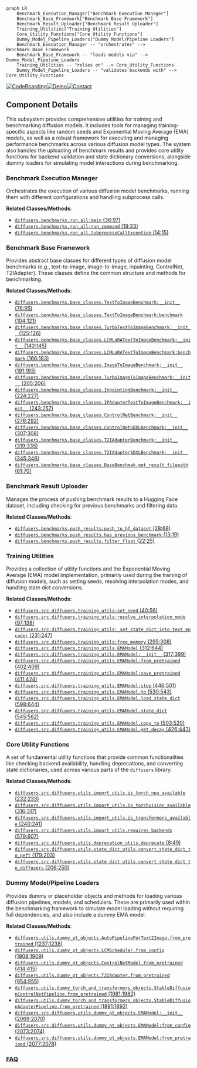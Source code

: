 ```mermaid
graph LR
    Benchmark_Execution_Manager["Benchmark Execution Manager"]
    Benchmark_Base_Framework["Benchmark Base Framework"]
    Benchmark_Result_Uploader["Benchmark Result Uploader"]
    Training_Utilities["Training Utilities"]
    Core_Utility_Functions["Core Utility Functions"]
    Dummy_Model_Pipeline_Loaders["Dummy Model/Pipeline Loaders"]
    Benchmark_Execution_Manager -- "orchestrates" --> Benchmark_Base_Framework
    Benchmark_Base_Framework -- "loads models via" --> Dummy_Model_Pipeline_Loaders
    Training_Utilities -- "relies on" --> Core_Utility_Functions
    Dummy_Model_Pipeline_Loaders -- "validates backends with" --> Core_Utility_Functions
```
[![CodeBoarding](https://img.shields.io/badge/Generated%20by-CodeBoarding-9cf?style=flat-square)](https://github.com/CodeBoarding/GeneratedOnBoardings)[![Demo](https://img.shields.io/badge/Try%20our-Demo-blue?style=flat-square)](https://www.codeboarding.org/demo)[![Contact](https://img.shields.io/badge/Contact%20us%20-%20contact@codeboarding.org-lightgrey?style=flat-square)](mailto:contact@codeboarding.org)

## Component Details

This subsystem provides comprehensive utilities for training and benchmarking diffusion models. It includes tools for managing training-specific aspects like random seeds and Exponential Moving Average (EMA) models, as well as a robust framework for executing and managing performance benchmarks across various diffusion model types. The system also handles the uploading of benchmark results and provides core utility functions for backend validation and state dictionary conversions, alongside dummy loaders for simulating model interactions during benchmarking.

### Benchmark Execution Manager
Orchestrates the execution of various diffusion model benchmarks, running them with different configurations and handling subprocess calls.


**Related Classes/Methods**:

- <a href="https://github.com/huggingface/diffusers/blob/master/benchmarks/run_all.py#L36-L97" target="_blank" rel="noopener noreferrer">`diffusers.benchmarks.run_all:main` (36:97)</a>
- <a href="https://github.com/huggingface/diffusers/blob/master/benchmarks/run_all.py#L19-L33" target="_blank" rel="noopener noreferrer">`diffusers.benchmarks.run_all:run_command` (19:33)</a>
- <a href="https://github.com/huggingface/diffusers/blob/master/benchmarks/run_all.py#L14-L15" target="_blank" rel="noopener noreferrer">`diffusers.benchmarks.run_all.SubprocessCallException` (14:15)</a>


### Benchmark Base Framework
Provides abstract base classes for different types of diffusion model benchmarks (e.g., text-to-image, image-to-image, inpainting, ControlNet, T2IAdapter). These classes define the common structure and methods for benchmarking.


**Related Classes/Methods**:

- <a href="https://github.com/huggingface/diffusers/blob/master/benchmarks/base_classes.py#L76-L95" target="_blank" rel="noopener noreferrer">`diffusers.benchmarks.base_classes.TextToImageBenchmark:__init__` (76:95)</a>
- <a href="https://github.com/huggingface/diffusers/blob/master/benchmarks/base_classes.py#L104-L121" target="_blank" rel="noopener noreferrer">`diffusers.benchmarks.base_classes.TextToImageBenchmark:benchmark` (104:121)</a>
- <a href="https://github.com/huggingface/diffusers/blob/master/benchmarks/base_classes.py#L125-L126" target="_blank" rel="noopener noreferrer">`diffusers.benchmarks.base_classes.TurboTextToImageBenchmark:__init__` (125:126)</a>
- <a href="https://github.com/huggingface/diffusers/blob/master/benchmarks/base_classes.py#L140-L145" target="_blank" rel="noopener noreferrer">`diffusers.benchmarks.base_classes.LCMLoRATextToImageBenchmark:__init__` (140:145)</a>
- <a href="https://github.com/huggingface/diffusers/blob/master/benchmarks/base_classes.py#L166-L183" target="_blank" rel="noopener noreferrer">`diffusers.benchmarks.base_classes.LCMLoRATextToImageBenchmark:benchmark` (166:183)</a>
- <a href="https://github.com/huggingface/diffusers/blob/master/benchmarks/base_classes.py#L191-L193" target="_blank" rel="noopener noreferrer">`diffusers.benchmarks.base_classes.ImageToImageBenchmark:__init__` (191:193)</a>
- <a href="https://github.com/huggingface/diffusers/blob/master/benchmarks/base_classes.py#L205-L206" target="_blank" rel="noopener noreferrer">`diffusers.benchmarks.base_classes.TurboImageToImageBenchmark:__init__` (205:206)</a>
- <a href="https://github.com/huggingface/diffusers/blob/master/benchmarks/base_classes.py#L224-L227" target="_blank" rel="noopener noreferrer">`diffusers.benchmarks.base_classes.InpaintingBenchmark:__init__` (224:227)</a>
- <a href="https://github.com/huggingface/diffusers/blob/master/benchmarks/base_classes.py#L243-L257" target="_blank" rel="noopener noreferrer">`diffusers.benchmarks.base_classes.IPAdapterTextToImageBenchmark:__init__` (243:257)</a>
- <a href="https://github.com/huggingface/diffusers/blob/master/benchmarks/base_classes.py#L276-L292" target="_blank" rel="noopener noreferrer">`diffusers.benchmarks.base_classes.ControlNetBenchmark:__init__` (276:292)</a>
- <a href="https://github.com/huggingface/diffusers/blob/master/benchmarks/base_classes.py#L307-L308" target="_blank" rel="noopener noreferrer">`diffusers.benchmarks.base_classes.ControlNetSDXLBenchmark:__init__` (307:308)</a>
- <a href="https://github.com/huggingface/diffusers/blob/master/benchmarks/base_classes.py#L319-L335" target="_blank" rel="noopener noreferrer">`diffusers.benchmarks.base_classes.T2IAdapterBenchmark:__init__` (319:335)</a>
- <a href="https://github.com/huggingface/diffusers/blob/master/benchmarks/base_classes.py#L345-L346" target="_blank" rel="noopener noreferrer">`diffusers.benchmarks.base_classes.T2IAdapterSDXLBenchmark:__init__` (345:346)</a>
- <a href="https://github.com/huggingface/diffusers/blob/master/benchmarks/base_classes.py#L61-L70" target="_blank" rel="noopener noreferrer">`diffusers.benchmarks.base_classes.BaseBenchmak.get_result_filepath` (61:70)</a>


### Benchmark Result Uploader
Manages the process of pushing benchmark results to a Hugging Face dataset, including checking for previous benchmarks and filtering data.


**Related Classes/Methods**:

- <a href="https://github.com/huggingface/diffusers/blob/master/benchmarks/push_results.py#L28-L68" target="_blank" rel="noopener noreferrer">`diffusers.benchmarks.push_results:push_to_hf_dataset` (28:68)</a>
- <a href="https://github.com/huggingface/diffusers/blob/master/benchmarks/push_results.py#L13-L19" target="_blank" rel="noopener noreferrer">`diffusers.benchmarks.push_results.has_previous_benchmark` (13:19)</a>
- <a href="https://github.com/huggingface/diffusers/blob/master/benchmarks/push_results.py#L22-L25" target="_blank" rel="noopener noreferrer">`diffusers.benchmarks.push_results.filter_float` (22:25)</a>


### Training Utilities
Provides a collection of utility functions and the Exponential Moving Average (EMA) model implementation, primarily used during the training of diffusion models, such as setting seeds, resolving interpolation modes, and handling state dict conversions.


**Related Classes/Methods**:

- <a href="https://github.com/huggingface/diffusers/blob/master/src/diffusers/training_utils.py#L40-L56" target="_blank" rel="noopener noreferrer">`diffusers.src.diffusers.training_utils:set_seed` (40:56)</a>
- <a href="https://github.com/huggingface/diffusers/blob/master/src/diffusers/training_utils.py#L97-L138" target="_blank" rel="noopener noreferrer">`diffusers.src.diffusers.training_utils:resolve_interpolation_mode` (97:138)</a>
- <a href="https://github.com/huggingface/diffusers/blob/master/src/diffusers/training_utils.py#L231-L247" target="_blank" rel="noopener noreferrer">`diffusers.src.diffusers.training_utils:_set_state_dict_into_text_encoder` (231:247)</a>
- <a href="https://github.com/huggingface/diffusers/blob/master/src/diffusers/training_utils.py#L295-L308" target="_blank" rel="noopener noreferrer">`diffusers.src.diffusers.training_utils:free_memory` (295:308)</a>
- <a href="https://github.com/huggingface/diffusers/blob/master/src/diffusers/training_utils.py#L312-L644" target="_blank" rel="noopener noreferrer">`diffusers.src.diffusers.training_utils.EMAModel` (312:644)</a>
- <a href="https://github.com/huggingface/diffusers/blob/master/src/diffusers/training_utils.py#L317-L399" target="_blank" rel="noopener noreferrer">`diffusers.src.diffusers.training_utils.EMAModel:__init__` (317:399)</a>
- <a href="https://github.com/huggingface/diffusers/blob/master/src/diffusers/training_utils.py#L402-L409" target="_blank" rel="noopener noreferrer">`diffusers.src.diffusers.training_utils.EMAModel:from_pretrained` (402:409)</a>
- <a href="https://github.com/huggingface/diffusers/blob/master/src/diffusers/training_utils.py#L411-L424" target="_blank" rel="noopener noreferrer">`diffusers.src.diffusers.training_utils.EMAModel:save_pretrained` (411:424)</a>
- <a href="https://github.com/huggingface/diffusers/blob/master/src/diffusers/training_utils.py#L446-L501" target="_blank" rel="noopener noreferrer">`diffusers.src.diffusers.training_utils.EMAModel:step` (446:501)</a>
- <a href="https://github.com/huggingface/diffusers/blob/master/src/diffusers/training_utils.py#L530-L543" target="_blank" rel="noopener noreferrer">`diffusers.src.diffusers.training_utils.EMAModel.to` (530:543)</a>
- <a href="https://github.com/huggingface/diffusers/blob/master/src/diffusers/training_utils.py#L598-L644" target="_blank" rel="noopener noreferrer">`diffusers.src.diffusers.training_utils.EMAModel.load_state_dict` (598:644)</a>
- <a href="https://github.com/huggingface/diffusers/blob/master/src/diffusers/training_utils.py#L545-L562" target="_blank" rel="noopener noreferrer">`diffusers.src.diffusers.training_utils.EMAModel.state_dict` (545:562)</a>
- <a href="https://github.com/huggingface/diffusers/blob/master/src/diffusers/training_utils.py#L503-L520" target="_blank" rel="noopener noreferrer">`diffusers.src.diffusers.training_utils.EMAModel.copy_to` (503:520)</a>
- <a href="https://github.com/huggingface/diffusers/blob/master/src/diffusers/training_utils.py#L426-L443" target="_blank" rel="noopener noreferrer">`diffusers.src.diffusers.training_utils.EMAModel.get_decay` (426:443)</a>


### Core Utility Functions
A set of fundamental utility functions that provide common functionalities like checking backend availability, handling deprecations, and converting state dictionaries, used across various parts of the `diffusers` library.


**Related Classes/Methods**:

- <a href="https://github.com/huggingface/diffusers/blob/master/src/diffusers/utils/import_utils.py#L232-L233" target="_blank" rel="noopener noreferrer">`diffusers.src.diffusers.utils.import_utils.is_torch_npu_available` (232:233)</a>
- <a href="https://github.com/huggingface/diffusers/blob/master/src/diffusers/utils/import_utils.py#L316-L317" target="_blank" rel="noopener noreferrer">`diffusers.src.diffusers.utils.import_utils.is_torchvision_available` (316:317)</a>
- <a href="https://github.com/huggingface/diffusers/blob/master/src/diffusers/utils/import_utils.py#L240-L241" target="_blank" rel="noopener noreferrer">`diffusers.src.diffusers.utils.import_utils.is_transformers_available` (240:241)</a>
- <a href="https://github.com/huggingface/diffusers/blob/master/src/diffusers/utils/import_utils.py#L579-L607" target="_blank" rel="noopener noreferrer">`diffusers.src.diffusers.utils.import_utils.requires_backends` (579:607)</a>
- <a href="https://github.com/huggingface/diffusers/blob/master/src/diffusers/utils/deprecation_utils.py#L8-L49" target="_blank" rel="noopener noreferrer">`diffusers.src.diffusers.utils.deprecation_utils.deprecate` (8:49)</a>
- <a href="https://github.com/huggingface/diffusers/blob/master/src/diffusers/utils/state_dict_utils.py#L179-L203" target="_blank" rel="noopener noreferrer">`diffusers.src.diffusers.utils.state_dict_utils.convert_state_dict_to_peft` (179:203)</a>
- <a href="https://github.com/huggingface/diffusers/blob/master/src/diffusers/utils/state_dict_utils.py#L206-L250" target="_blank" rel="noopener noreferrer">`diffusers.src.diffusers.utils.state_dict_utils.convert_state_dict_to_diffusers` (206:250)</a>


### Dummy Model/Pipeline Loaders
Provides dummy or placeholder objects and methods for loading various diffusion pipelines, models, and schedulers. These are primarily used within the benchmarking framework to simulate model loading without requiring full dependencies, and also include a dummy EMA model.


**Related Classes/Methods**:

- <a href="https://github.com/huggingface/diffusers/blob/master/src/diffusers/utils/dummy_pt_objects.py#L1237-L1238" target="_blank" rel="noopener noreferrer">`diffusers.utils.dummy_pt_objects.AutoPipelineForText2Image.from_pretrained` (1237:1238)</a>
- <a href="https://github.com/huggingface/diffusers/blob/master/src/diffusers/utils/dummy_pt_objects.py#L1908-L1909" target="_blank" rel="noopener noreferrer">`diffusers.utils.dummy_pt_objects.LCMScheduler.from_config` (1908:1909)</a>
- <a href="https://github.com/huggingface/diffusers/blob/master/src/diffusers/utils/dummy_pt_objects.py#L414-L415" target="_blank" rel="noopener noreferrer">`diffusers.utils.dummy_pt_objects.ControlNetModel.from_pretrained` (414:415)</a>
- <a href="https://github.com/huggingface/diffusers/blob/master/src/diffusers/utils/dummy_pt_objects.py#L954-L955" target="_blank" rel="noopener noreferrer">`diffusers.utils.dummy_pt_objects.T2IAdapter.from_pretrained` (954:955)</a>
- <a href="https://github.com/huggingface/diffusers/blob/master/src/diffusers/utils/dummy_torch_and_transformers_objects.py#L1981-L1982" target="_blank" rel="noopener noreferrer">`diffusers.utils.dummy_torch_and_transformers_objects.StableDiffusionControlNetPipeline.from_pretrained` (1981:1982)</a>
- <a href="https://github.com/huggingface/diffusers/blob/master/src/diffusers/utils/dummy_torch_and_transformers_objects.py#L1891-L1892" target="_blank" rel="noopener noreferrer">`diffusers.utils.dummy_torch_and_transformers_objects.StableDiffusionAdapterPipeline.from_pretrained` (1891:1892)</a>
- <a href="https://github.com/huggingface/diffusers/blob/master/src/diffusers/utils/dummy_pt_objects.py#L2069-L2070" target="_blank" rel="noopener noreferrer">`diffusers.src.diffusers.utils.dummy_pt_objects.EMAModel:__init__` (2069:2070)</a>
- <a href="https://github.com/huggingface/diffusers/blob/master/src/diffusers/utils/dummy_pt_objects.py#L2073-L2074" target="_blank" rel="noopener noreferrer">`diffusers.src.diffusers.utils.dummy_pt_objects.EMAModel:from_config` (2073:2074)</a>
- <a href="https://github.com/huggingface/diffusers/blob/master/src/diffusers/utils/dummy_pt_objects.py#L2077-L2078" target="_blank" rel="noopener noreferrer">`diffusers.src.diffusers.utils.dummy_pt_objects.EMAModel:from_pretrained` (2077:2078)</a>




### [FAQ](https://github.com/CodeBoarding/GeneratedOnBoardings/tree/main?tab=readme-ov-file#faq)
